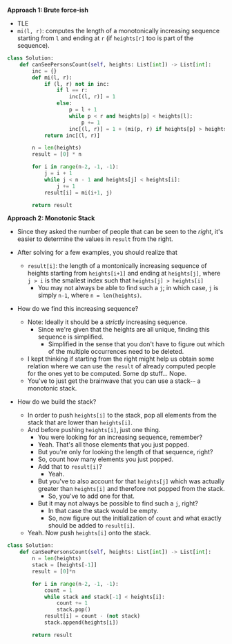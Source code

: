 **Approach 1: Brute force-ish**
* TLE
* `mi(l, r)`: computes the length of a monotonically increasing sequence starting from `l` and ending at `r` (if `heights[r]` too is part of the sequence).
```py
class Solution:
    def canSeePersonsCount(self, heights: List[int]) -> List[int]:
        inc = {}
        def mi(l, r):
            if (l, r) not in inc:
                if l == r:
                    inc[(l, r)] = 1
                else:
                    p = l + 1
                    while p < r and heights[p] < heights[l]:
                        p += 1
                    inc[(l, r)] = 1 + (mi(p, r) if heights[p] > heights[l] else 0)
            return inc[(l, r)]

        n = len(heights)
        result = [0] * n

        for i in range(n-2, -1, -1):
            j = i + 1
            while j < n - 1 and heights[j] < heights[i]:
                j += 1
            result[i] = mi(i+1, j)

        return result
```

**Approach 2: Monotonic Stack**
* Since they asked the number of people that can be seen to the *right*, it's easier to determine the values in `result` from the right.
* After solving for a few examples, you should realize that
	* `result[i]`: the length of a montonically increasing sequence of heights starting from `heights[i+1]` and ending at `heights[j]`, where `j > i` is the smallest index such that `heights[j] > heights[i]`
		* You may not always be able to find such a `j`; in which case, `j` is simply `n-1`, where `n = len(heights)`.

* How do we find this increasing sequence?
	* Note: Ideally it should be a *strictly* increasing sequence.
		* Since we're given that the heights are all unique, finding this sequence is simplified.
			* Simplified in the sense that you don't have to figure out which of the multiple occurrences need to be deleted.
	* I kept thinking if starting from the right might help us obtain some relation where we can use the `result` of already computed people for the ones yet to be computed. Some dp stuff... Nope.
	* You've to just get the brainwave that you can use a stack-- a monotonic stack.
* How do we build the stack?
	* In order to push `heights[i]` to the stack, pop all elements from the stack that are lower than `heights[i]`.
	* And before pushing `heights[i]`, just one thing.
		* You were looking for an increasing sequence, remember?
		* Yeah. That's all those elements that you just popped.
		* But you're only for looking the length of that sequence, right?
		* So, count how many elements you just popped.
		* Add that to `result[i]`?
			* Yeah.
		* But you've to also account for that `heights[j]` which was actually greater than `heights[i]` and therefore not popped from the stack.
			* So, you've to add one for that.
		* But it may not always be possible to find such a `j`, right?
			* In that case the stack would be empty.
			* So, now figure out the initialization of `count` and what exactly should be added to `result[i]`.
	* Yeah. Now push `heights[i]` onto the stack.
```py
class Solution:
    def canSeePersonsCount(self, heights: List[int]) -> List[int]:
        n = len(heights)
        stack = [heights[-1]]
        result = [0]*n

        for i in range(n-2, -1, -1):
            count = 1
            while stack and stack[-1] < heights[i]:
                count += 1
                stack.pop()
            result[i] = count - (not stack)
            stack.append(heights[i])

        return result
```
